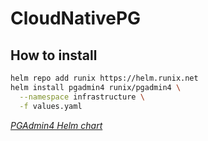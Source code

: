 # CloudNativePG

## How to install

```bash
helm repo add runix https://helm.runix.net
helm install pgadmin4 runix/pgadmin4 \
  --namespace infrastructure \
  -f values.yaml
```
*[PGAdmin4 Helm chart](https://artifacthub.io/packages/helm/runix/pgadmin4)*